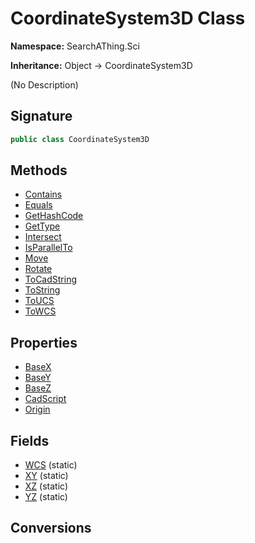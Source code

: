 # CoordinateSystem3D Class
**Namespace:** SearchAThing.Sci

**Inheritance:** Object → CoordinateSystem3D

(No Description)

## Signature
```csharp
public class CoordinateSystem3D
```
## Methods
- [Contains](CoordinateSystem3D/Contains.md)
- [Equals](CoordinateSystem3D/Equals.md)
- [GetHashCode](CoordinateSystem3D/GetHashCode.md)
- [GetType](CoordinateSystem3D/GetType.md)
- [Intersect](CoordinateSystem3D/Intersect.md)
- [IsParallelTo](CoordinateSystem3D/IsParallelTo.md)
- [Move](CoordinateSystem3D/Move.md)
- [Rotate](CoordinateSystem3D/Rotate.md)
- [ToCadString](CoordinateSystem3D/ToCadString.md)
- [ToString](CoordinateSystem3D/ToString.md)
- [ToUCS](CoordinateSystem3D/ToUCS.md)
- [ToWCS](CoordinateSystem3D/ToWCS.md)
## Properties
- [BaseX](CoordinateSystem3D/BaseX.md)
- [BaseY](CoordinateSystem3D/BaseY.md)
- [BaseZ](CoordinateSystem3D/BaseZ.md)
- [CadScript](CoordinateSystem3D/CadScript.md)
- [Origin](CoordinateSystem3D/Origin.md)
## Fields
- [WCS](CoordinateSystem3D/WCS.md) (static)
- [XY](CoordinateSystem3D/XY.md) (static)
- [XZ](CoordinateSystem3D/XZ.md) (static)
- [YZ](CoordinateSystem3D/YZ.md) (static)
## Conversions
